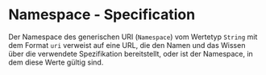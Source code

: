 # Namespace - Specification

Der Namespace des generischen URI (`Namespace`) vom Wertetyp `String` mit dem Format `uri` verweist auf eine URL, die den Namen und das Wissen über die verwendete Spezifikation bereitstellt, oder ist der Namespace, in dem diese Werte gültig sind.